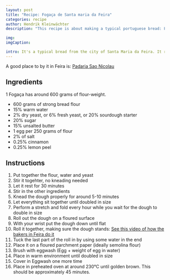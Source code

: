 ```yaml
---
layout: post
title: "Recipe: Fogaça de Santa maria da Feira"
categories: recipe
author: Hendrik Kleinwächter
description: "This recipe is about making a typical portuguese bread: Fogaça de Santa maria da Feira. The bread represents the castle of the small city."

img:
imgCaption:

intro: It's a typical bread from the city of Santa Maria da Feira. It represents the castle in the city. The dough is rolled up like a swirl in the end. The top is cut with scissors to achieve the look of the castle. The taste is slightly sweet, cinnamony and finished off with a nice lemon touch. It is a protected product, just like the Parmigiano cheese from Italy for instance.
---
```


A good place to by it in Feira is: [Padaria Sao Nicolau](https://www.gescontact.pt/padaria-sao-nicolau-santa-nc)

## Ingredients

1 Fogaça has around 600 grams of flour-weight.

- 600 grams of strong bread flour
- 15% warm water
- 2% dry yeast, or 6% fresh yeast, or 20% sourdough starter
- 20% sugar
- 15% unsalted butter
- 1 egg per 250 grams of flour
- 2% of salt
- 0.25% cinnamon
- 0.25% lemon peel

## Instructions

1. Put together the flour, water and yeast
2. Stir it togehter, no kneading needed
3. Let it rest for 30 minutes
4. Stir in the other ingredients
5. Knead the dough properly for around 5-10 minutes
6. Let everything sit together until doubled in size
7. Perform a stretch and fold every hour while you wait for the dough to double in size
8. Roll out the dough on a floured surface
9. With your wrist put the dough down until flat
10. Roll it together, making sure the dough stands: [See this video of how the bakers in Feira do it](https://youtu.be/W3sEObiN3EI?t=170)
11. Tuck the last part of the roll in by using some water in the end
12. Place it on a floured parchment paper (ideally semolina flour)
13. Brush with eggwash (Egg + weight of egg in water)
14. Place in warm environment until doubled in size
15. Cover in Eggwash one more time
16. Place in preheated oven at around 230°C until golden brown. This should be approximately 45 minutes.
